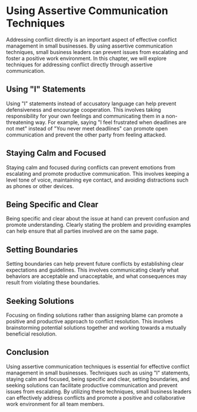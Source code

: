 Using Assertive Communication Techniques
=================================================================================

Addressing conflict directly is an important aspect of effective conflict management in small businesses. By using assertive communication techniques, small business leaders can prevent issues from escalating and foster a positive work environment. In this chapter, we will explore techniques for addressing conflict directly through assertive communication.

Using "I" Statements
--------------------

Using "I" statements instead of accusatory language can help prevent defensiveness and encourage cooperation. This involves taking responsibility for your own feelings and communicating them in a non-threatening way. For example, saying "I feel frustrated when deadlines are not met" instead of "You never meet deadlines" can promote open communication and prevent the other party from feeling attacked.

Staying Calm and Focused
------------------------

Staying calm and focused during conflicts can prevent emotions from escalating and promote productive communication. This involves keeping a level tone of voice, maintaining eye contact, and avoiding distractions such as phones or other devices.

Being Specific and Clear
------------------------

Being specific and clear about the issue at hand can prevent confusion and promote understanding. Clearly stating the problem and providing examples can help ensure that all parties involved are on the same page.

Setting Boundaries
------------------

Setting boundaries can help prevent future conflicts by establishing clear expectations and guidelines. This involves communicating clearly what behaviors are acceptable and unacceptable, and what consequences may result from violating these boundaries.

Seeking Solutions
-----------------

Focusing on finding solutions rather than assigning blame can promote a positive and productive approach to conflict resolution. This involves brainstorming potential solutions together and working towards a mutually beneficial resolution.

Conclusion
----------

Using assertive communication techniques is essential for effective conflict management in small businesses. Techniques such as using "I" statements, staying calm and focused, being specific and clear, setting boundaries, and seeking solutions can facilitate productive communication and prevent issues from escalating. By utilizing these techniques, small business leaders can effectively address conflicts and promote a positive and collaborative work environment for all team members.
